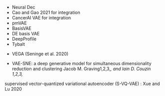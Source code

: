 - Neural Dec
- Cao and Gao 2021 for integration
- CancerAI VAE for integration
- pmVAE
- BasisVAE
- DE basis  VAE
- DeepProfile
- Tybalt

* VEGA (Seninge et al. 2020)

* VAE-SNE: a deep generative model for simultaneous dimensionality reduction and clustering Jacob M. Graving1,2,3,*, and Iain D. Couzin 1,2,3,*
  

supervised vector-quantized variational autoencoder (S-VQ-VAE) : Xue and Lu 2020

